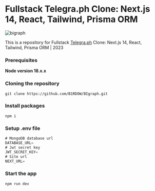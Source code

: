# Fullstack Telegra.ph Clone: Next.js 14, React, Tailwind, Prisma ORM
![bigraph](https://github.com/B1RDOW/BIgraph/assets/61405779/e29c4c8f-1c01-4899-989a-f2106d830a67)


This is a repository for Fullstack [Telegra.ph](https://telegra.ph) Clone: Next.js 14, React, Tailwind, Prisma ORM | 2023

### Prerequisites

**Node version 18.x.x**

### Cloning the repository

```shell
git clone https://github.com/B1RDOW/BIgraph.git
```

### Install packages

```shell
npm i
```

### Setup .env file

```js
# MongoDB database url
DATABASE_URL=
# Jwt secret key 
JWT_SECRET_KEY=
# Site url
NEXT_URL=
```

### Start the app

```shell
npm run dev
```
